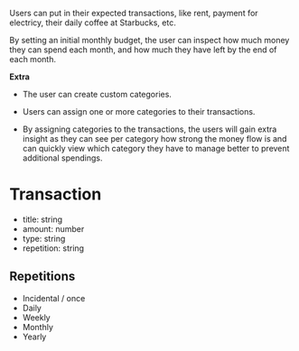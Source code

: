 Users can put in their expected transactions, like rent, payment for electricy, their daily coffee at Starbucks, etc.

By setting an initial monthly budget, the user can inspect how much money they can spend each month, and how much they have left by the end of each month.

**Extra**  
- The user can create custom categories.  

- Users can assign one or more categories to their transactions.  

- By assigning categories to the transactions, the users will gain extra insight as they can see per category how strong the money flow is and can quickly view which category they have to manage better to prevent additional spendings.

# Transaction
- title: string
- amount: number
- type: string
- repetition: string

## Repetitions
- Incidental / once
- Daily
- Weekly
- Monthly
- Yearly

